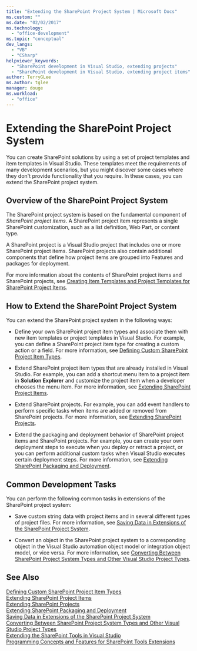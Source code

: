 ```yaml
---
title: "Extending the SharePoint Project System | Microsoft Docs"
ms.custom: ""
ms.date: "02/02/2017"
ms.technology: 
  - "office-development"
ms.topic: "conceptual"
dev_langs: 
  - "VB"
  - "CSharp"
helpviewer_keywords: 
  - "SharePoint development in Visual Studio, extending projects"
  - "SharePoint development in Visual Studio, extending project items"
author: TerryGLee
ms.author: tglee
manager: douge
ms.workload: 
  - "office"
---
```

# Extending the SharePoint Project System
  You can create SharePoint solutions by using a set of project templates and item templates in Visual Studio. These templates meet the requirements of many development scenarios, but you might discover some cases where they don't provide functionality that you require. In these cases, you can extend the SharePoint project system.  
  
## Overview of the SharePoint Project System  
 The SharePoint project system is based on the fundamental component of *SharePoint project items*. A SharePoint project item represents a single SharePoint customization, such as a list definition, Web Part, or content type.  
  
 A SharePoint project is a Visual Studio project that includes one or more SharePoint project items. SharePoint projects also contain additional components that define how project items are grouped into Features and packages for deployment.  
  
 For more information about the contents of SharePoint project items and SharePoint projects, see [Creating Item Templates and Project Templates for SharePoint Project Items](../sharepoint/creating-item-templates-and-project-templates-for-sharepoint-project-items.md).  
  
## How to Extend the SharePoint Project System  
 You can extend the SharePoint project system in the following ways:  
  
-   Define your own SharePoint project item types and associate them with new item templates or project templates in Visual Studio. For example, you can define a SharePoint project item type for creating a custom action or a field. For more information, see [Defining Custom SharePoint Project Item Types](../sharepoint/defining-custom-sharepoint-project-item-types.md).  
  
-   Extend SharePoint project item types that are already installed in Visual Studio. For example, you can add a shortcut menu item to a project item in **Solution Explorer** and customize the project item when a developer chooses the menu item. For more information, see [Extending SharePoint Project Items](../sharepoint/extending-sharepoint-project-items.md).  
  
-   Extend SharePoint projects. For example, you can add event handlers to perform specific tasks when items are added or removed from SharePoint projects. For more information, see [Extending SharePoint Projects](../sharepoint/extending-sharepoint-projects.md).  
  
-   Extend the packaging and deployment behavior of SharePoint project items and SharePoint projects. For example, you can create your own deployment steps to execute when you deploy or retract a project, or you can perform additional custom tasks when Visual Studio executes certain deployment steps. For more information, see [Extending SharePoint Packaging and Deployment](../sharepoint/extending-sharepoint-packaging-and-deployment.md).  
  
## Common Development Tasks  
 You can perform the following common tasks in extensions of the SharePoint project system:  
  
-   Save custom string data with project items and in several different types of project files. For more information, see [Saving Data in Extensions of the SharePoint Project System](../sharepoint/saving-data-in-extensions-of-the-sharepoint-project-system.md).  
  
-   Convert an object in the SharePoint project system to a corresponding object in the Visual Studio automation object model or integration object model, or vice versa. For more information, see [Converting Between SharePoint Project System Types and Other Visual Studio Project Types](../sharepoint/converting-between-sharepoint-project-system-types-and-other-visual-studio-project-types.md).  
  
## See Also  
 [Defining Custom SharePoint Project Item Types](../sharepoint/defining-custom-sharepoint-project-item-types.md)   
 [Extending SharePoint Project Items](../sharepoint/extending-sharepoint-project-items.md)   
 [Extending SharePoint Projects](../sharepoint/extending-sharepoint-projects.md)   
 [Extending SharePoint Packaging and Deployment](../sharepoint/extending-sharepoint-packaging-and-deployment.md)   
 [Saving Data in Extensions of the SharePoint Project System](../sharepoint/saving-data-in-extensions-of-the-sharepoint-project-system.md)   
 [Converting Between SharePoint Project System Types and Other Visual Studio Project Types](../sharepoint/converting-between-sharepoint-project-system-types-and-other-visual-studio-project-types.md)   
 [Extending the SharePoint Tools in Visual Studio](../sharepoint/extending-the-sharepoint-tools-in-visual-studio.md)   
 [Programming Concepts and Features for SharePoint Tools Extensions](../sharepoint/programming-concepts-and-features-for-sharepoint-tools-extensions.md)  
  
  
